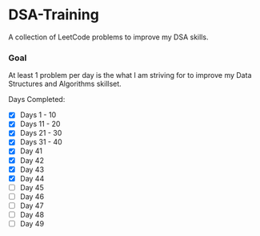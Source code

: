 # DSA-Training
A collection of LeetCode problems to improve my DSA skills.

### Goal
At least 1 problem per day is the what I am striving for to improve my Data Structures and Algorithms skillset. 

Days Completed:
- [x] Days 1 - 10
- [x] Days 11 - 20
- [x] Days 21 - 30
- [x] Days 31 - 40 
- [x] Day 41
- [x] Day 42
- [x] Day 43
- [x] Day 44
- [ ] Day 45
- [ ] Day 46
- [ ] Day 47
- [ ] Day 48
- [ ] Day 49